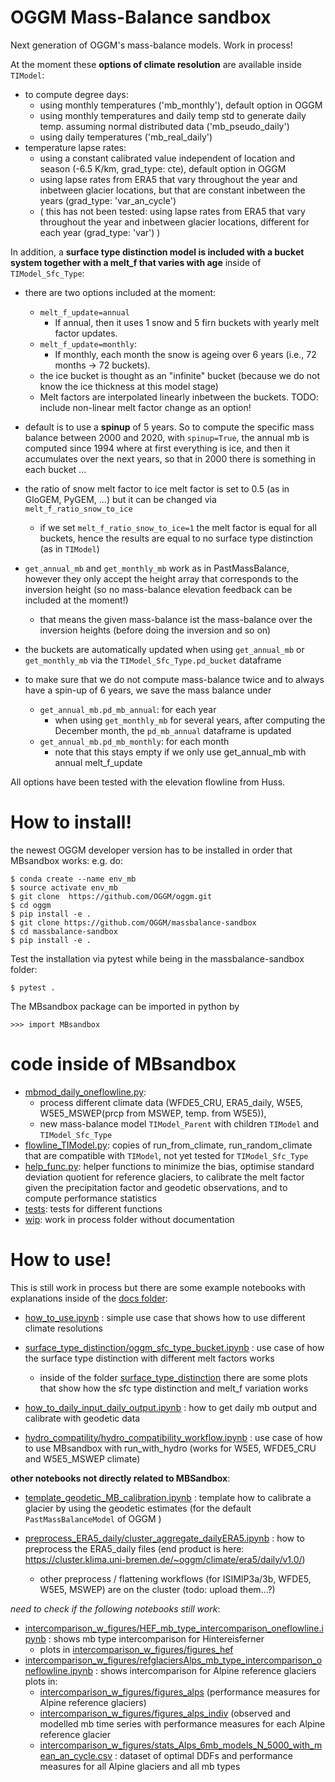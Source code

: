# OGGM Mass-Balance sandbox

Next generation of OGGM's mass-balance models. Work in process!

At the moment these **options of climate resolution** are available inside `TIModel`:
- to compute degree days:
    - using monthly temperatures ('mb_monthly'), default option in OGGM
    - using monthly temperatures and daily temp std to generate daily temp. assuming normal distributed data ('mb_pseudo_daily')
    - using daily temperatures ('mb_real_daily')
- temperature lapse rates:
    - using a constant calibrated value independent of location and season (-6.5 K/km, grad_type: cte), default option in OGGM
    - using lapse rates from ERA5 that vary throughout the year and inbetween glacier locations, 
    but that are constant inbetween the years (grad_type: 'var_an_cycle')
    - ( this has not been tested: using lapse rates from ERA5 that vary throughout the year and inbetween glacier locations, 
    different for each year (grad_type: 'var') )

In addition, a **surface type distinction model is included with a bucket system together with a melt_f that varies with age** inside of `TIModel_Sfc_Type`:
- there are two options included at the moment:
    - `melt_f_update=annual`
        - If annual, then it uses 1 snow
            and 5 firn buckets with yearly melt factor updates.
    - `melt_f_update=monthly`:
        -  If monthly, each month the snow is ageing over 6 years (i.e., 72 months -> 72 buckets).
    - the ice bucket is thought as an "infinite" bucket (because we do not know the ice thickness at this model stage)
    - Melt factors are interpolated linearly inbetween the buckets.
      TODO: include non-linear melt factor change as an option!
- default is to use a **spinup** of 5 years. So to compute the specific mass balance between 2000 and 2020, with `spinup=True`, the annual mb is computed since 1994 where at first everything is ice, and then it accumulates over the next years, so that in 2000 there is something in each bucket ...

- the ratio of snow melt factor to ice melt factor is set to 0.5 (as in GloGEM, PyGEM, ...) but it can be changed via `melt_f_ratio_snow_to_ice`
    - if we set `melt_f_ratio_snow_to_ice=1` the melt factor is equal for all buckets, hence the results are equal to no surface type distinction (as in `TIModel`)
- `get_annual_mb` and `get_monthly_mb` work as in PastMassBalance, however they only accept the height array that corresponds to the inversion height (so no mass-balance elevation feedback can be included at the moment!)
    - that means the given mass-balance ist the mass-balance over the inversion heights (before doing the inversion and so on)
- the buckets are automatically updated when using `get_annual_mb` or `get_monthly_mb` via the `TIModel_Sfc_Type.pd_bucket` dataframe 
- to make sure that we do not compute mass-balance twice and to always have a spin-up of 6 years, we save the mass balance under 
    - `get_annual_mb.pd_mb_annual`: for each year
        - when using `get_monthly_mb` for several years, after computing the December month, the `pd_mb_annual` dataframe is updated
    - `get_annual_mb.pd_mb_monthly`: for each month
        - note that this stays empty if we only use get_annual_mb with annual melt_f_update


All options have been tested with the elevation flowline from Huss. 

# How to install!
<!-- structure as in https://github.com/fmaussion/scispack and oggm/oggm -->
the newest OGGM developer version has to be installed in order that MBsandbox works:
e.g. do:

    $ conda create --name env_mb
    $ source activate env_mb
    $ git clone  https://github.com/OGGM/oggm.git
    $ cd oggm 
    $ pip install -e .
    $ git clone https://github.com/OGGM/massbalance-sandbox
    $ cd massbalance-sandbox
    $ pip install -e .

Test the installation via pytest while being in the massbalance-sandbox folder:

    $ pytest .

The MBsandbox package can be imported in python by

    >>> import MBsandbox

# code inside of MBsandbox

- [mbmod_daily_oneflowline.py](MBsandbox/mbmod_daily_oneflowline.py): 
    - process different climate data (WFDE5_CRU, ERA5_daily, W5E5, W5E5_MSWEP(prcp from MSWEP, temp. from W5E5)),
    - new mass-balance model `TIModel_Parent` with children `TIModel` and `TIModel_Sfc_Type`
- [flowline_TIModel.py](MBsandbox/flowline_TIModel.py): copies of run_from_climate, run_random_climate that are compatible with `TIModel`, not yet tested for `TIModel_Sfc_Type`
- [help_func.py](MBsandbox/help_func.py): helper functions to minimize the bias, optimise standard deviation quotient for reference glaciers, to calibrate the melt factor given the precipitation factor and geodetic observations, and to compute performance statistics
- [tests](MBsandbox/tests): tests for different functions
- [wip](MBsandbox/wip): work in process folder without documentation

# How to use!
This is still work in process but there are some example notebooks with explanations inside of the [docs folder](docs): 
- [how_to_use.ipynb](docs/how_to_use.ipynb) : simple use case that shows how to use different climate resolutions
- [surface_type_distinction/oggm_sfc_type_bucket.ipynb](docs/surface_type_distinction/oggm_sfc_type_bucket.ipynb) : use case of how the surface type distinction with different melt factors works
    - inside of the folder [surface_type_distinction](docs/surface_type_distinction) there are some plots that show how the sfc type distinction and melt_f variation works

- [how_to_daily_input_daily_output.ipynb](docs/how_to_daily_input_daily_output.ipynb) : how to get daily mb output and calibrate with geodetic data

- [hydro_compatility/hydro_compatibility_workflow.ipynb](docs/hydro_compatility/hydro_compatibility_workflow.ipynb) : use case of how to use MBsandbox with run_with_hydro (works for W5E5, WFDE5_CRU and W5E5_MSWEP climate)


**other notebooks not directly related to MBSandbox**:
- [template_geodetic_MB_calibration.ipynb](docs/template_geodetic_MB_calibration.ipynb) : template how to calibrate a glacier by using the geodetic estimates (for the default `PastMassBalanceModel` of OGGM )

- [preprocess_ERA5_daily/cluster_aggregate_dailyERA5.ipynb](docs/preprocess_ERA5_daily/cluster_aggregate_dailyERA5.ipynb) : how to preprocess the ERA5_daily files
  (end product is here: https://cluster.klima.uni-bremen.de/~oggm/climate/era5/daily/v1.0/)
    - other preprocess / flattening workflows (for ISIMIP3a/3b, WFDE5, W5E5, MSWEP) are on the cluster (todo: upload them...?)


*need to check if the following notebooks still work*:
- [intercomparison_w_figures/HEF_mb_type_intercomparison_oneflowline.ipynb](docs/intercomparison_w_figures/HEF_mb_type_intercomparison_oneflowline.ipynb) : shows mb type intercomparison for Hintereisferner
    - plots in [intercomparison_w_figures/figures_hef](docs/intercomparison_w_figures/figures_hef)
- [intercomparison_w_figures/refglaciersAlps_mb_type_intercomparison_oneflowline.ipynb](docs/intercomparison_w_figures/refglaciersAlps_mb_type_intercomparison_oneflowline.ipynb) : shows intercomparison for Alpine reference glaciers
  plots in:
    - [intercomparison_w_figures/figures_alps](docs/intercomparison_w_figures/figures_alps) (performance measures for Alpine reference glaciers)
    - [intercomparison_w_figures/figures_alps_indiv](docs/intercomparison_w_figures/figures_alps_indiv) (observed and modelled mb time series with performance measures for each Alpine reference glacier 
    - [intercomparison_w_figures/stats_Alps_6mb_models_N_5000_with_mean_an_cycle.csv](docs/intercomparison_w_figures/stats_Alps_6mb_models_N_5000_with_mean_an_cycle.csv) : dataset of optimal DDFs and performance measures for all Alpine glaciers and all mb types
  
